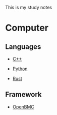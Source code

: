 This is my study notes

# Computer

## Languages

- [C++](./computer/languages/C++/R-Value.md)

- [Python](./computer/languages/python/toc.md)

- [Rust](./computer/languages/rust/toc.md)

## Framework

- [OpenBMC](./computer/framework/OpenBMC/readme.md)